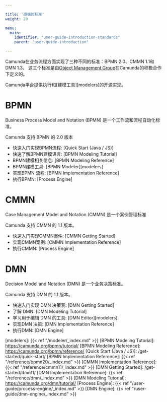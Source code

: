 ```yaml
---

title: '遵循的标准'
weight: 20

menu:
  main:
    identifier: "user-guide-introduction-standards"
    parent: "user-guide-introduction"

---
```


Camunda在业务流程方面实现了三种不同的标准：BPMN 2.0、CMMN 1.1和DMN 1.3。
这三个标准是由[Object Management Group][OMG]在Camunda的积极合作下定义的。

Camunda平台提供执行和[建模工具][modelers]的开源实现。

# BPMN

Business Process Model and Notation (BPMN) 是一个工作流和流程自动化标准。

Camunda 支持 BPMN 的 2.0 版本

* 快速入门实现BPMN流程: [Quick Start (Java / JS)]
* 快速了解BPMN建模语言: [BPMN Modeling Tutorial]
* BPMN建模相关信息: [BPMN Modeling Reference]
* BPMN建模工具: [BPMN Modeler][modelers]
* 实现BPMN 流程: [BPMN Implementation Reference]
* 执行BPMN: [Process Engine]

# CMMN

Case Management Model and Notation (CMMN) 是一个案例管理标准

Camunda 支持 CMMN 的 1.1 版本。

* 快速入门实现CMMN案件: [CMMN Getting Started]
* 实现CMMN案例: [CMMN Implementation Reference]
* 执行CMMN: [Process Engine]

# DMN

Decision Model and Notation (DMN) 是一个业务决策标准。

Camunda 支持 DMN 的 1.1 版本。

* 快速入门实现 DMN 决策表: [DMN Getting Started]
* 了解 DMN: [DMN Modeling Tutorial]
* 学习用于编辑 DMN 的工具: [DMN Editor][modelers]
* 实现DMN 决策: [DMN Implementation Reference]
* 执行DMN: [DMN Engine]


[OMG]: http://www.omg.org/
[modelers]: {{< ref "/modeler/_index.md" >}}
[BPMN Modeling Tutorial]: https://camunda.org/bpmn/tutorial/
[BPMN Modeling Reference]: https://camunda.org/bpmn/reference/
[Quick Start (Java / JS)]: /get-started/quick-start/
[BPMN Implementation Reference]: {{< ref "/reference/bpmn20/_index.md" >}}
[CMMN Implementation Reference]: {{< ref "/reference/cmmn11/_index.md" >}}
[DMN Getting Started]: /get-started/dmn11/
[DMN Implementation Reference]: {{< ref "/reference/dmn/_index.md" >}}
[DMN Modeling Tutorial]: https://camunda.org/dmn/tutorial/
[Process Engine]: {{< ref "/user-guide/process-engine/_index.md" >}}
[DMN Engine]: {{< ref "/user-guide/dmn-engine/_index.md" >}}
